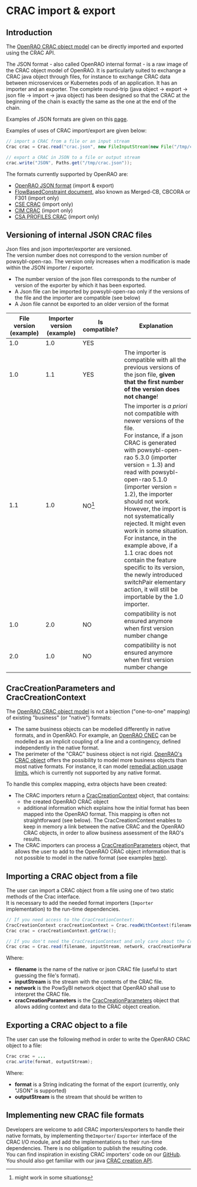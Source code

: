 # CRAC import & export

## Introduction

The [OpenRAO CRAC object model](json.md) can be directly imported and exported using the CRAC API.  

The JSON format - also called OpenRAO internal format - is a raw image of the CRAC object model of OpenRAO. It is 
particularly suited to exchange a CRAC java object through files, for instance to exchange CRAC data between 
microservices or Kubernetes pods of an application. It has an importer and an exporter. The complete round-trip 
(java object → export → json file → import → java object) has been designed so that the CRAC at the 
beginning of the chain is exactly the same as the one at the end of the chain.  

Examples of JSON formats are given on this [page](json.md).  

Examples of uses of CRAC import/export are given below:  

~~~java
// import a CRAC from a file or an input stream
Crac crac = Crac.read("crac.json", new FileInputStream(new File("/tmp/crac.json")), network, new CracCreationParameters());

// export a CRAC in JSON to a file or output stream
crac.write("JSON", Paths.get("/tmp/crac.json"));
~~~

The formats currently supported by OpenRAO are:
- [OpenRAO JSON format](json.md) (import & export)
- [FlowBasedConstraint document](fbconstraint.md), also known as Merged-CB, CBCORA or F301 (import only)
- [CSE CRAC](cse.md) (import only)
- [CIM CRAC](cim.md) (import only)
- [CSA PROFILES CRAC](nc.md) (import only)

## Versioning of internal JSON CRAC files

Json files and json importer/exporter are versioned.  
The version number does not correspond to the version number of powsybl-open-rao. The version only increases when a 
modification is made within the JSON importer / exporter.  
- The number version of the json files corresponds to the number of version of the exporter by which it has been exported.
- A Json file can be imported by powsybl-open-rao only if the versions of the file and the importer are compatible (see below)
- A Json file cannot be exported to an older version of the format  


| File version (example) | Importer version (example) | Is compatible? | Explanation                                                                                                                                                                                                                                                                                                                                                                                                                                                                                                                                                                      |
|------------------------|----------------------------|----------------|----------------------------------------------------------------------------------------------------------------------------------------------------------------------------------------------------------------------------------------------------------------------------------------------------------------------------------------------------------------------------------------------------------------------------------------------------------------------------------------------------------------------------------------------------------------------------------|
| 1.0                    | 1.0                        | YES            |                                                                                                                                                                                                                                                                                                                                                                                                                                                                                                                                                                                  |
| 1.0                    | 1.1                        | YES            | The importer is compatible with all the previous versions of the json file, **given that the first number of the version does not change**!                                                                                                                                                                                                                                                                                                                                                                                                                                      |
| 1.1                    | 1.0                        | NO[^1]         | The importer is *a priori* not compatible with newer versions of the file.  <br> For instance, if a json CRAC is generated with powsybl-open-rao 5.3.0 (importer version = 1.3) and read with powsybl-open-rao 5.1.0 (importer version = 1.2), the importer should not work. <br> However, the import is not systematically rejected. It might even work in some situation. <br> For instance, in the example above, if a 1.1 crac does not contain the feature specific to its version, the newly introduced switchPair elementary action, it will still be importable by the 1.0 importer. |
| 1.0                    | 2.0                        | NO             | compatibility is not ensured anymore when first version number change                                                                                                                                                                                                                                                                                                                                                                                                                                                                                                            |
| 2.0                    | 1.0                        | NO             | compatibility is not ensured anymore when first version number change                                                                                                                                                                                                                                                                                                                                                                                                                                                                                                            |

[^1]: might work in some situations

## CracCreationParameters and CracCreationContext

The [OpenRAO CRAC object model](json.md) is not a bijection ("one-to-one" mapping) of existing "business" (or "native") formats:  
- The same business objects can be modelled differently in native formats, and in OpenRAO. For example, an [OpenRAO CNEC](json.md#cnecs) 
  can be modelled as an implicit coupling of a line and a contingency, defined independently in the native format.
- The perimeter of the "CRAC" business object is not rigid. [OpenRAO's CRAC object](json.md) offers the possibility to model 
  more business objects than most native formats. For instance, it can model [remedial action usage limits](json.md#ras-usage-limitations), 
  which is currently not supported by any native format.

To handle this complex mapping, extra objects have been created:  
- The CRAC importers return a [CracCreationContext](creation-context.md) object, that contains:
    - the created OpenRAO CRAC object
    - additional information which explains how the initial format has been mapped into the OpenRAO format. This 
      mapping is often not straightforward (see below). The CracCreationContext enables to keep in memory a link 
      between the native CRAC and the OpenRAO CRAC objects, in order to allow business assessment of the RAO's results.
- The CRAC importers can process a [CracCreationParameters](creation-parameters.md) object, that allows the user to add to 
  the OpenRAO CRAC object information that is not possible to model in the native format (see examples [here](creation-parameters.md)).

## Importing a CRAC object from a file
The user can import a CRAC object from a file using one of two static methods of the Crac interface.  
It is necessary to add the needed format importers (`Importer` implementation) to the run-time dependencies.

~~~java
// If you need access to the CracCreationContext:
CracCreationContext cracCreationContext = Crac.readWithContext(filename, inputStream, network, cracCreationParameters);
Crac crac = cracCreationContext.getCrac();

// If you don't need the CracCreationContext and only care about the Crac:
Crac crac = Crac.read(filename, inputStream, network, cracCreationParameters)
~~~
Where:
- **filename** is the name of the native or json CRAC file (useful to start guessing the file's format).
- **inputStream** is the stream with the contents of the CRAC file.
- **network** is the PowSyBl network object that OpenRAO shall use to interpret the CRAC file.
- **cracCreationParameters** is the [CracCreationParameters](creation-parameters.md) object that allows adding context 
  and data to the CRAC object creation.

## Exporting a CRAC object to a file
The user can use the following method in order to write the OpenRAO CRAC object to a file:

~~~java
Crac crac = ...
crac.write(format, outputStream);
~~~
Where:
- **format** is a String indicating the format of the export (currently, only "JSON" is supported)
- **outputStream** is the stream that should be written to

## Implementing new CRAC file formats
Developers are welcome to add CRAC importers/exporters to handle their native formats, by implementing the`Importer`/
`Exporter` interface of the CRAC I/O module, and add the implementations to their run-time dependencies.
There is no obligation to publish the resulting code.  
You can find inspiration in existing CRAC importers' code on our [GitHub](https://github.com/powsybl/powsybl-open-rao).  
You should also get familiar with our java [CRAC creation API](json.md).  
